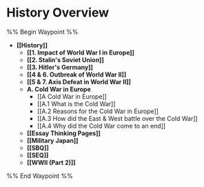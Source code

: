# History Overview

%% Begin Waypoint %%
- **[[History]]**
	- **[[1. Impact of World War I in Europe]]**
	- **[[2. Stalin's Soviet Union]]**
	- **[[3. Hitler's Germany]]**
	- **[[4 & 6. Outbreak of World War II]]**
	- **[[5 & 7. Axis Defeat in World War II]]**
	- **A. Cold War in Europe**
		- [[A Cold War in Europe]]
		- [[A.1 What is the Cold War]]
		- [[A.2 Reasons for the Cold War in Europe]]
		- [[A.3 How did the East & West battle over the Cold War]]
		- [[A.4 Why did the Cold War come to an end]]
	- **[[Essay Thinking Pages]]**
	- **[[Military Japan]]**
	- **[[SBQ]]**
	- **[[SEQ]]**
	- **[[WWII (Part 2)]]**

%% End Waypoint %%